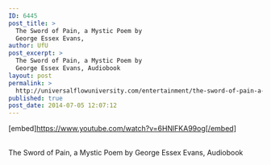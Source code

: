 ```yaml
---
ID: 6445
post_title: >
  The Sword of Pain, a Mystic Poem by
  George Essex Evans,
author: UfU
post_excerpt: >
  The Sword of Pain, a Mystic Poem by
  George Essex Evans, Audiobook
layout: post
permalink: >
  http://universalflowuniversity.com/entertainment/the-sword-of-pain-a-mystic-poem-by-george-essex-evans/
published: true
post_date: 2014-07-05 12:07:12
---
```

[embed]https://www.youtube.com/watch?v=6HNlFKA99og[/embed]</br></br>
<p>The Sword of Pain, a Mystic Poem by George Essex Evans, Audiobook</p>